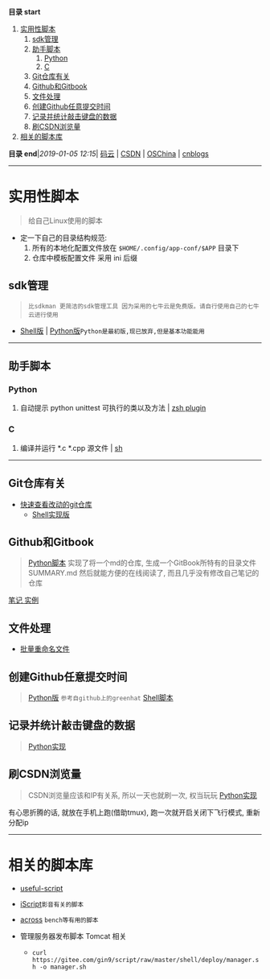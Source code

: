 **目录 start**
 
1. [实用性脚本](#实用性脚本)
    1. [sdk管理](#sdk管理)
    1. [助手脚本](#助手脚本)
        1. [Python](#python)
        1. [C](#c)
    1. [Git仓库有关](#git仓库有关)
    1. [Github和Gitbook](#github和gitbook)
    1. [文件处理](#文件处理)
    1. [创建Github任意提交时间](#创建github任意提交时间)
    1. [记录并统计敲击键盘的数据](#记录并统计敲击键盘的数据)
    1. [刷CSDN浏览量](#刷csdn浏览量)
1. [相关的脚本库](#相关的脚本库)

**目录 end**|_2019-01-05 12:15_| [码云](https://gitee.com/gin9) | [CSDN](http://blog.csdn.net/kcp606) | [OSChina](https://my.oschina.net/kcp1104) | [cnblogs](http://www.cnblogs.com/kuangcp)
****************************************

# 实用性脚本
> 给自己Linux使用的脚本

- 定一下自己的目录结构规范:
  1. 所有的本地化配置文件放在 `$HOME/.config/app-conf/$APP` 目录下
  1. 仓库中模板配置文件 采用 ini 后缀

## sdk管理
> `比sdkman 更简洁的sdk管理工具 因为采用的七牛云是免费版。请自行使用自己的七牛云进行使用`

- [Shell版](/shell/sdk) | [Python版](/python/mythsdk/)`Python是最初版,现已放弃,但是基本功能能用` 

*********************************

## 助手脚本
### Python
1. 自动提示 python unittest 可执行的类以及方法 | [zsh plugin](/shell/assistant/py-unittest.plugin.zsh)

### C
1. 编译并运行 *.c *.cpp 源文件 | [sh](/shell/assistant/c_run.sh)

***********************

## Git仓库有关
- [快速查看改动的git仓库](/python/nouse/check_repos.py) 
  - [Shell实现版](/shell/check_by_aliases.sh)

## Github和Gitbook
> [Python脚本](/python/create_tree.py) 实现了将一个md的仓库, 生成一个GitBook所特有的目录文件 SUMMARY.md
然后就能方便的在线阅读了, 而且几乎没有修改自己笔记的仓库

[笔记 实例](https://github.com/Kuangcp/Memo)

## 文件处理
- [批量重命名文件](/python/rename_image.py)

## 创建Github任意提交时间
> [Python版](/python/nouse/create_commit.py) `参考自github上的greenhat`
> [Shell脚本](/shell/create_commit.sh)

## 记录并统计敲击键盘的数据
> [Python实现](/python/tool/key)

## 刷CSDN浏览量
> CSDN浏览量应该和IP有关系, 所以一天也就刷一次, 权当玩玩
> [Python实现](/python/increase_readed.py)

有心思折腾的话, 就放在手机上跑(借助tmux), 跑一次就开启关闭下飞行模式, 重新分配ip 

*********

# 相关的脚本库
- [useful-script](https://github.com/oldratlee/useful-scripts)
- [iScript](https://github.com/PeterDing/iScript)`影音有关的脚本`
- [across](https://github.com/teddysun/across) `bench等有用的脚本`

- 管理服务器发布脚本 Tomcat 相关
  -  `curl https://gitee.com/gin9/script/raw/master/shell/deploy/manager.sh -o manager.sh`

